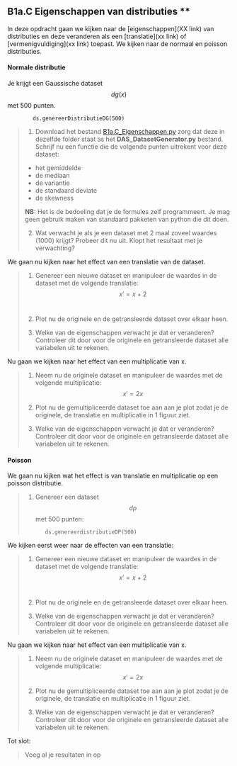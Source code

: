 ## B1a.C Eigenschappen van distributies **

In deze opdracht gaan we kijken naar de [eigenschappen](XX link) van distributies en deze veranderen als een [translatie](xx link) of [vermenigvuldiging](xx link) toepast. We kijken naar de normaal en poisson distributies. <br>

#### Normale distributie
Je krijgt een Gaussische dataset $$dg(x)$$ met 500 punten. <br>

 			ds.genereerDistributieDG(500) 

> 1. Download het bestand [B1a.C_Eigenschappen.py](B1a.C_Eigenschappen.py) zorg dat deze in dezelfde folder staat as het **DAS_DatasetGenerator.py** bestand. <br>
> Schrijf nu een functie die de volgende punten uitrekent voor deze 
> dataset:<br> 
>
>	* het gemiddelde
> 	* de mediaan
> 	* de variantie
> 	* de standaard deviate
> 	* de skewness
>
> **NB:** Het is de bedoeling dat je de formules zelf programmeert. Je mag geen gebruik maken van standaard pakketen van python die dit doen.
>
> 2. Wat verwacht je als je een dataset met 2 maal zoveel waardes (1000) krijgt? Probeer dit nu uit. Klopt het resultaat met je verwachting?

We gaan nu kijken naar het effect van een translatie van de dataset.

> 1. Genereer een nieuwe dataset en manipuleer de waardes in de dataset met de volgende translatie: <br>
> $$ x' = x + 2$$<br>
> 2. Plot nu de originele en de getransleerde dataset over elkaar heen.
> 
> 3. Welke van de eigenschappen verwacht je dat er veranderen? Controleer dit door voor de originele en getransleerde dataset alle variabelen uit te rekenen.

Nu gaan we kijken naar het effect van een multiplicatie van x.

> 1. Neem nu de originele dataset en manipuleer de waardes met de volgende multiplicatie: <br>
>  $$ x' = 2x$$
> 2. Plot nu de gemultipliceerde dataset toe aan aan je plot zodat je de originele, de translatie en multiplicatie in 1 figuur ziet. 
> 
> 3. Welke van de eigenschappen verwacht je dat er veranderen? Controleer dit door voor de originele en getransleerde dataset alle variabelen uit te rekenen.

#### Poisson
We gaan nu kijken wat het effect is van translatie en multiplicatie op een poisson distributie.

> 1. Genereer een dataset $$dp$$ met 500 punten: <br>
> 
> 			ds.genereerdistributieDP(500)
> 

We kijken eerst weer naar de effecten van een translatie: 

> 1. Genereer een nieuwe dataset en manipuleer de waardes in de dataset met de volgende translatie: <br>
> $$ x' = x + 2$$<br>
> 2. Plot nu de originele en de getransleerde dataset over elkaar heen.
> 
> 3. Welke van de eigenschappen verwacht je dat er veranderen? Controleer dit door voor de originele en getransleerde dataset alle variabelen uit te rekenen.

Nu gaan we kijken naar het effect van een multiplicatie van x.

> 1. Neem nu de originele dataset en manipuleer de waardes met de volgende multiplicatie: <br>
>  $$ x' = 2x$$
> 2. Plot nu de gemultipliceerde dataset toe aan aan je plot zodat je de originele, de translatie en multiplicatie in 1 figuur ziet. 
> 
> 3. Welke van de eigenschappen verwacht je dat er veranderen? Controleer dit door voor de originele en getransleerde dataset alle variabelen uit te rekenen.

Tot slot: 
> Voeg al je resultaten in op 
